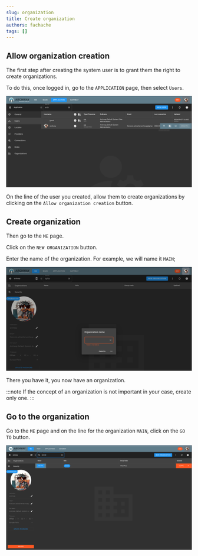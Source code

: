 ```yaml
---
slug: organization
title: Create organization
authors: fachache
tags: []
---
```


## Allow organization creation

The first step after creating the system user is to grant them the right to create organizations.

To do this, once logged in, go to the `APPLICATION` page, then select `Users`.

![users](img/users.png)

On the line of the user you created, allow them to create organizations by clicking on the `Allow organization creation` button.

## Create organization

Then go to the `ME` page.

Click on the `NEW ORGANIZATION` button.

Enter the name of the organization. For example, we will name it `MAIN`;

![create-organization](img/create-organization.png)

There you have it, you now have an organization.

:::note
If the concept of an organization is not important in your case, create only one.
:::

## Go to the organization

Go to the `ME` page and on the line for the organization `MAIN`, click on the `GO TO` button.

![goto](img/goto.png)